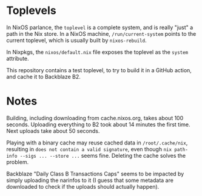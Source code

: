 # Toplevels

In NixOS parlance, the `toplevel` is a complete system, and is really "just" a
path in the Nix store. In a NixOS machine, `/run/current-system` points to the
current toplevel, which is usually built by `nixos-rebuild`.

In Nixpkgs, the `nixos/default.nix` file exposes the toplevel as the `system`
attribute.

This repository contains a test toplevel, to try to build it in a GitHub
action, and cache it to Backblaze B2.


# Notes

Building, including downloading from cache.nixos.org, takes about 100 seconds.
Uploading everything to B2 took about 14 minutes the first time. Next uploads
take about 50 seconds.

Playing with a binary cache may reuse cached data in `/root/.cache/nix`,
resulting in `does not contain a valid signature`, even though `nix path-info
--sigs ... --store ...` seems fine. Deleting the cache solves the problem.

Backblaze "Daily Class B Transactions Caps" seems to be impacted by simply
uploading the narinfos to it (I guess that some metadata are downloaded to
check if the uploads should actually happen).
